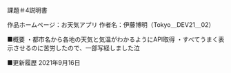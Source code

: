 課題＃4説明書

作品ホームページ：お天気アプリ
作者名：伊藤博明（Tokyo＿DEV21＿02）

■概要
・都市名から各地の天気と気温がわかるようにAPI取得
・すべてうまく表示させるのに苦労したので、一部写経しました泣


■更新履歴
2021年9月16日